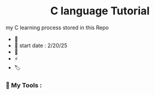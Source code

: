 <h1 align="center"> C language Tutorial </h1>
my C learning process stored in this Repo

- 👋
- 🚀 start date : 2/20/25 
- 🌱
- ⚡
- 🏷️

### 🧰 My Tools :
